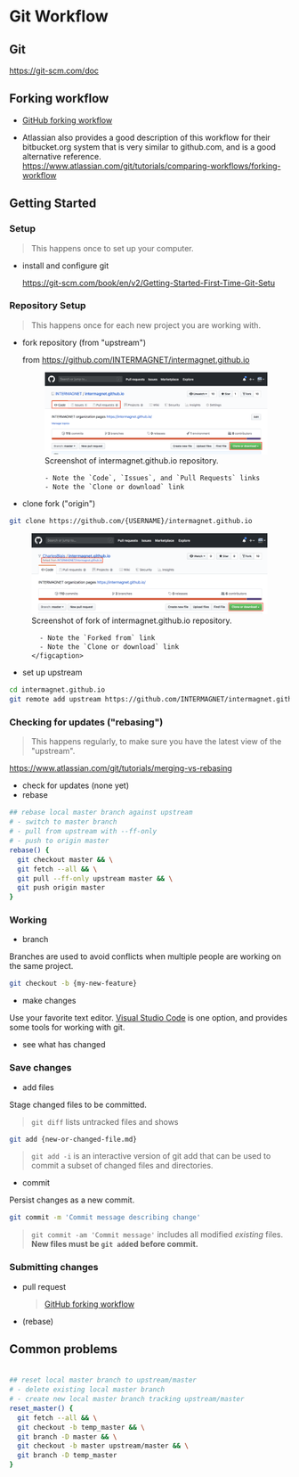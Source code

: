 # Git Workflow

## Git

https://git-scm.com/doc


## Forking workflow

- [GitHub forking workflow](https://guides.github.com/activities/forking/)

- Atlassian also provides a good description of this workflow for their bitbucket.org system that is very similar to github.com, and is a good alternative reference.  https://www.atlassian.com/git/tutorials/comparing-workflows/forking-workflow


## Getting Started


### Setup

> This happens once to set up your computer.

- install and configure git

  https://git-scm.com/book/en/v2/Getting-Started-First-Time-Git-Setu


### Repository Setup

> This happens once for each new project you are working with.

- fork repository (from "upstream")

  from https://github.com/INTERMAGNET/intermagnet.github.io

  <figure>
    <img src="./main-repo.png" alt="Screenshot of intermagnet.github.io repository"/>
    <figcaption>
      Screenshot of intermagnet.github.io repository.

      - Note the `Code`, `Issues`, and `Pull Requests` links
      - Note the `Clone or download` link
    </figcaption>
  </figure>

- clone fork ("origin")

```bash
git clone https://github.com/{USERNAME}/intermagnet.github.io
```

  <figure>
    <img src="./forked-repo.png" alt="Screenshot of fork of intermagnet.github.io repository"/>
    <figcaption>
      Screenshot of fork of intermagnet.github.io repository.

      - Note the `Forked from` link
      - Note the `Clone or download` link
    </figcaption>
  </figure>


- set up upstream

```bash
cd intermagnet.github.io
git remote add upstream https://github.com/INTERMAGNET/intermagnet.github.io
```


### Checking for updates ("rebasing")

> This happens regularly, to make sure you have the latest view of the "upstream".

https://www.atlassian.com/git/tutorials/merging-vs-rebasing

- check for updates (none yet)
- rebase

```bash
## rebase local master branch against upstream
# - switch to master branch
# - pull from upstream with --ff-only
# - push to origin master
rebase() {
  git checkout master && \
  git fetch --all && \
  git pull --ff-only upstream master && \
  git push origin master
}
```


### Working

- branch

Branches are used to avoid conflicts when multiple people are working on the same project.

```bash
git checkout -b {my-new-feature}
```

- make changes

Use your favorite text editor.
[Visual Studio Code](https://code.visualstudio.com/) is one option, and provides some tools for working with git.


- see what has changed


### Save changes

- add files

Stage changed files to be committed.

> `git diff` lists untracked files and shows

```bash
git add {new-or-changed-file.md}
```

> `git add -i` is an interactive version of git add that can be used to commit
> a subset of changed files and directories.


- commit

Persist changes as a new commit.

```bash
git commit -m 'Commit message describing change'
```

> `git commit -am 'Commit message'` includes all modified *existing* files.
> **New files must be `git add`ed before commit.**

### Submitting changes

- pull request

  > [GitHub forking workflow](https://guides.github.com/activities/forking/)


- (rebase)

## Common problems

```bash

## reset local master branch to upstream/master
# - delete existing local master branch
# - create new local master branch tracking upstream/master
reset_master() {
  git fetch --all && \
  git checkout -b temp_master && \
  git branch -D master && \
  git checkout -b master upstream/master && \
  git branch -D temp_master
}
```
